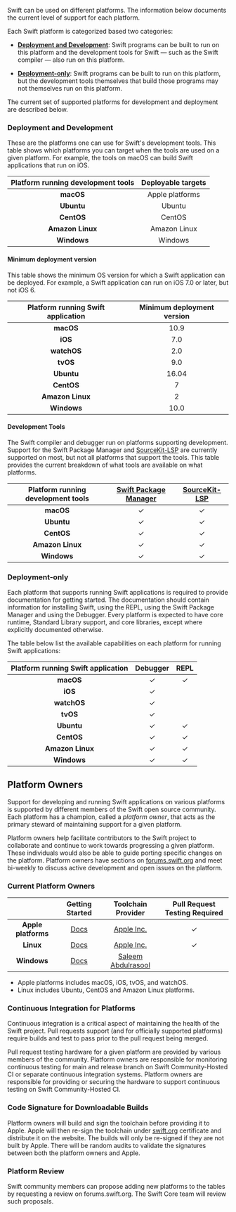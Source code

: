 
Swift can be used on different platforms. The information below documents the current level of support for each platform.

Each Swift platform is categorized based two categories:

* **[Deployment and Development](#deployment-and-development)**: Swift programs can be built to run on this platform and the development tools for Swift — such as the Swift compiler — also run on this platform.

* **[Deployment-only](#deployment-only)**: Swift programs can be built to run on this platform, but the development tools themselves that build those programs may not themselves run on this platform.

The current set of supported platforms for development and deployment are described below.

### Deployment and Development

These are the platforms one can use for Swift's development tools. This table shows which platforms you can target when the tools are used on a given platform.  For example, the tools on macOS can build Swift applications that run on iOS.

| Platform running development tools | Deployable targets |
|:------------------:|:--------------------------:|
| **macOS**          |  Apple platforms           |
| **Ubuntu**         |  Ubuntu                    |
| **CentOS**         |  CentOS                    |
| **Amazon Linux**   |  Amazon Linux              |
| **Windows**        |  Windows                   |

#### Minimum deployment version

This table shows the minimum OS version for which a Swift application can be deployed.  For example, a Swift application can run on iOS 7.0 or later, but not iOS 6.

| Platform running Swift application | Minimum deployment version |
|:------------------:|:--------------------------:|
| **macOS**          |10.9                        |
| **iOS**            |7.0                         |
| **watchOS**        |2.0                         |
| **tvOS**           |9.0                         |
| **Ubuntu**         |16.04                       |
| **CentOS**         |7                           |
| **Amazon Linux**   |2                           |
| **Windows**        |10.0                        |

#### Development Tools

The Swift compiler and debugger run on platforms supporting development.  Support for the Swift Package Manager and [SourceKit-LSP] are currently supported on most, but not all platforms that support the tools.  This table provides the current breakdown of what tools are available on what platforms.

| Platform running development tools | [Swift Package Manager]| [SourceKit-LSP]|
|:------------------:|:----------------------:|:--------------:|
| **macOS**          | ✓                      | ✓              |
| **Ubuntu**         | ✓                      | ✓              |
| **CentOS**         | ✓                      | ✓              |
| **Amazon Linux**   | ✓                      | ✓              |
| **Windows**        | ✓                      | ✓              |

### Deployment-only

Each platform that supports running Swift applications is required to provide documentation for getting started. The documentation should contain information for installing Swift, using the REPL, using the Swift Package Manager and using the Debugger. Every platform is expected to have core runtime, Standard Library support, and core libraries, except where explicitly documented otherwise.

The table below list the available capabilities on each platform for running Swift applications:

| Platform running Swift application | Debugger| REPL|
|:------------------:|:-------:|:---:|
| **macOS**          | ✓       | ✓   |
| **iOS**            | ✓       |     |
| **watchOS**        | ✓       |     |
| **tvOS**           | ✓       |     |
| **Ubuntu**         | ✓       | ✓   |
| **CentOS**         | ✓       | ✓   |
| **Amazon Linux**   | ✓       | ✓   |
| **Windows**        | ✓       | ✓   |

## Platform Owners

Support for developing and running Swift applications on various platforms is supported by different members of the Swift open source community.  Each platform has a champion, called a *platform owner*, that acts as the primary steward of maintaining support for a given platform.

Platform owners help facilitate contributors to the Swift project to collaborate and continue to work towards progressing a given platform. These individuals would also be able to guide porting specific changes on the platform. Platform owners have sections on [forums.swift.org](https://forums.swift.org) and meet bi-weekly to discuss active development and open issues on the platform.

### Current Platform Owners

|                    | Getting Started                                     | Toolchain Provider                            | Pull Request Testing Required|
|:------------------:|:---------------------------------------------------:|:-------------------------------------------------:|:----------------------------:|
| **Apple platforms**         | [Docs](https://swift.org/getting-started/#on-macos)  | [Apple Inc.](https://www.apple.com)               | ✓                            |
| **Linux**          | [Docs](https://swift.org/getting-started/#on-linux)  | [Apple Inc.](https://www.apple.com)               | ✓                            |
| **Windows**        | [Docs](https://swift.org/getting-started/#on-windows)| [Saleem Abdulrasool](https://github.com/compnerd) |                              |

* Apple platforms includes macOS, iOS, tvOS, and watchOS.
* Linux includes Ubuntu, CentOS and Amazon Linux platforms.

### Continuous Integration for Platforms

Continuous integration is a critical aspect of maintaining the health of the Swift project.  Pull requests support (and for officially supported platforms) require builds and test to pass prior to the pull request being merged.

Pull request testing hardware for a given platform are provided by various members of the community.  Platform owners are responsible for monitoring continuous testing for main and release branch on Swift Community-Hosted CI or separate continuous integration systems. Platform owners are responsible for providing or securing the hardware to support continuous testing on Swift Community-Hosted CI.

### Code Signature for Downloadable Builds

Platform owners will build and sign the toolchain before providing it to Apple. Apple will then re-sign the toolchain under [swift.org](https://swift.org) certificate and distribute it on the website. The builds will only be re-signed if they are not built by Apple. There will be random audits to validate the signatures between both the platform owners and Apple.

### Platform Review

Swift community members can propose adding new platforms to the tables by requesting a review on forums.swift.org. The Swift Core team will review such proposals.

[Swift Package Manager]: https://github.com/apple/swift-package-manager
[IndexStoreDB]: https://github.com/apple/indexstore-db
[SourceKit-LSP]: https://github.com/apple/sourcekit-lsp
[LLBuild]: https://github.com/apple/swift-llbuild
